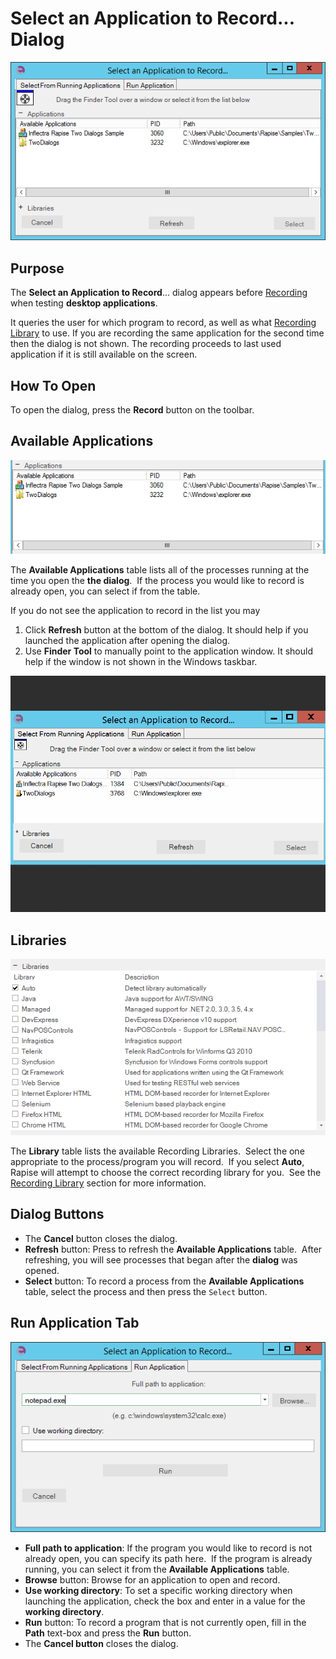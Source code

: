 # Select an Application to Record... Dialog

![select an application to record dialog](./img/select_an_application_to_record_dialog1.png)

## Purpose

The **Select an Application to Record**... dialog appears before [Recording](recording.md) when testing **desktop applications**.

It queries the user for which program to record, as well as what [Recording Library](recording_library.md) to use. If you are recording the same application for the second time then the dialog is not shown. The recording proceeds to last used application if it is still available on the screen.

## How To Open

To open the dialog, press the **Record** button on the toolbar.

## Available Applications

![select an application to record dialog, select application table](./img/select_an_application_to_record_dialog2.png)

The **Available Applications** table lists all of the processes running at the time you open the **the dialog**.  If the process you would like to record is already open, you can select if from the table.

If you do not see the application to record in the list you may

1. Click **Refresh** button at the bottom of the dialog. It should help if you launched the application after opening the dialog.
2. Use **Finder Tool** to manually point to the application window. It should help if the window is not shown in the Windows taskbar.

<img src="/Guide/img/select_an_application_to_record_dialog_findertool.gif" width="530"/>

## Libraries

![select an application to record dialog, library table](./img/select_an_application_to_record_dialog4.png)

The **Library** table lists the available Recording Libraries.  Select the one appropriate to the process/program you will record.  If you select **Auto**, Rapise will attempt to choose the correct recording library for you.  See the [Recording Library](recording_library.md) section for more information.

## Dialog Buttons

- The **Cancel** button closes the dialog.
- **Refresh** button: Press to refresh the **Available Applications** table.  After refreshing, you will see processes that began after the **dialog** was opened.
- **Select** button: To record a process from the **Available Applications** table, select the process and then press the `Select` button.

## Run Application Tab

![select an application to record dialog-run application tab](./img/select_an_application_to_record_dialog6.png)

- **Full path to application**: If the program you would like to record is not already open, you can specify its path here.  If the program is already running, you can select it from the **Available Applications** table.
- **Browse** button: Browse for an application to open and record.
- **Use working directory**: To set a specific working directory when launching the application, check the box and enter in a value for the **working directory**.
- **Run** button: To record a program that is not currently open, fill in the **Path** text-box and press the **Run** button.
- The **Cancel button** closes the dialog.
